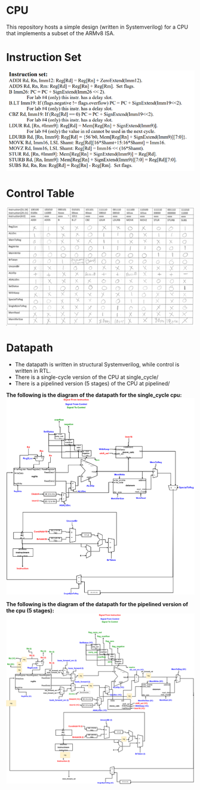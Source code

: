 # CPU

This repository hosts a simple design (written in Systemverilog) for a CPU that implements a subset of the ARMv8 ISA.

# Instruction Set
![instruction_set](docs/instruction_set.png)

# Control Table
![control table](docs/control_table.png)

# Datapath
* The datapath is written in structural Systemverilog, while control is written in RTL. 
* There is a single-cycle version of the CPU at single_cycle/
* There is a pipelined version (5 stages) of the CPU at pipelined/

**The following is the diagram of the datapath for the single_cycle cpu:**
![single_cycle](docs/single_cycle.png)
  
  
  
  
**The following is the diagram of the datapath for the pipelined version of the cpu (5 stages):**
![pipelined](docs/pipelined.png)
